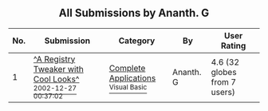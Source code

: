 ﻿<div align="center">

## All Submissions by Ananth\. G

</div>

No.  | Submission | Category | By   | User Rating
---- | ---------- | -------- | ---- | -----------
1 | [^A Registry Tweaker with Cool Looks^<br /><sup>2002-12-27 00:37:02</sup>](https://github.com/Planet-Source-Code/ananth-g-a-registry-tweaker-with-cool-looks__1-41855) | [Complete Applications<br /><sup>Visual Basic</sup>](../ByCategory/complete-applications__1-27.md) | Ananth\. G | 4.6 (32 globes from 7 users)
